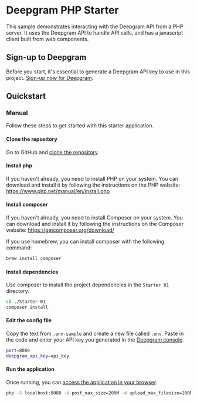 # Deepgram PHP Starter

This sample demonstrates interacting with the Deepgram API from a PHP server. It uses the Deepgram API to handle API calls, and has a javascript client built from web components.

## Sign-up to Deepgram

Before you start, it's essential to generate a Deepgram API key to use in this project. [Sign-up now for Deepgram](https://console.deepgram.com/signup).

## Quickstart

### Manual

Follow these steps to get started with this starter application.

#### Clone the repository

Go to GitHub and [clone the repository](https://github.com/deepgram-starters/deepgram-python-starters).

#### Install php

If you haven't already, you need to install PHP on your system. You can download and install it by following the instructions on the PHP website: https://www.php.net/manual/en/install.php

#### Install composer

If you haven't already, you need to install Composer on your system. You can download and install it by following the instructions on the Composer website: https://getcomposer.org/download/

If you use homebrew, you can install composer with the following command:

```bash
brew install composer
```

#### Install dependencies

Use composer to install the project dependencies in the `Starter 01` directory.

```bash
cd ./Starter-01
composer install
```

#### Edit the config file

Copy the text from `.env-sample` and create a new file called `.env`. Paste in the code and enter your API key you generated in the [Deepgram console](https://console.deepgram.com/).

```bash
port=8080
deepgram_api_key=api_key
```

#### Run the application

Once running, you can [access the application in your browser](http://localhost:8080/).

```bash
php -S localhost:8080 -d post_max_size=200M -d upload_max_filesize=200M
```
